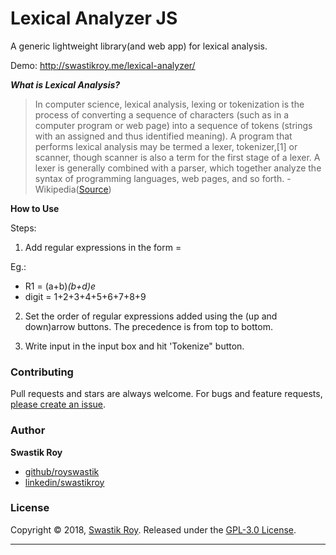 # Lexical Analyzer JS
A generic lightweight library(and web app) for lexical analysis. 

Demo: http://swastikroy.me/lexical-analyzer/

***What is Lexical Analysis?***
> In computer science, lexical analysis, lexing or tokenization is the process of converting a sequence of characters (such as in a computer program or web page) into a sequence of tokens (strings with an assigned and thus identified meaning). A program that performs lexical analysis may be termed a lexer, tokenizer,[1] or scanner, though scanner is also a term for the first stage of a lexer. A lexer is generally combined with a parser, which together analyze the syntax of programming languages, web pages, and so forth. - Wikipedia([Source](https://en.wikipedia.org/wiki/Lexical_analysis))

**How to Use**

Steps:

1. Add regular expressions in the form <Regular Expression Name> = <Definition>

Eg.: 

- R1 = (a+b)*(b+d)e*
- digit = 1+2+3+4+5+6+7+8+9

2. Set the order of regular expressions added using the (up and down)arrow buttons. The precedence is from top to bottom.

3. Write input in the input box and hit 'Tokenize" button.

### Contributing

Pull requests and stars are always welcome. For bugs and feature requests, [please create an issue](../../issues/new).


### Author

**Swastik Roy**

* [github/royswastik](https://github.com/royswastik)
* [linkedin/swastikroy](https://www.linkedin.com/in/swastikroy/)

### License

Copyright © 2018, [Swastik Roy](https://github.com/royswastik).
Released under the [GPL-3.0 License](LICENSE).

***

